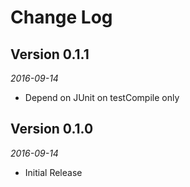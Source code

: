 # Change Log

## Version 0.1.1

_2016-09-14_

- Depend on JUnit on testCompile only

## Version 0.1.0

_2016-09-14_

- Initial Release
